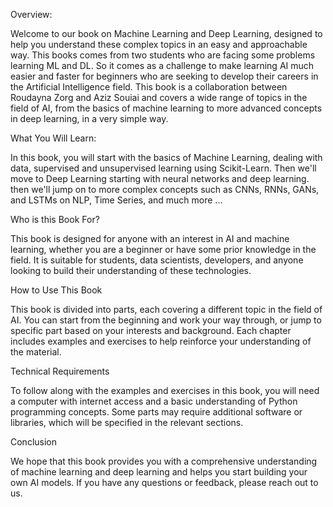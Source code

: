 Overview:

Welcome to our book on Machine Learning and Deep Learning, designed to help you understand these complex topics in an easy and approachable way. This books comes from two students who are facing some problems learning ML and DL. So it comes as a challenge to make learning AI much easier and faster for beginners who are seeking to develop their careers in the Artificial Intelligence field. This book is a collaboration between Roudayna Zorg and Aziz Souiai and covers a wide range of topics in the field of AI, from the basics of machine learning to more advanced concepts in deep learning, in a very simple way.

What You Will Learn:

In this book, you will start with the basics of Machine Learning, dealing with data, supervised and unsupervised learning using Scikit-Learn. Then we'll move to Deep Learning starting with neural networks and deep learning. then we'll jump on to more complex concepts such as CNNs, RNNs, GANs, and LSTMs on NLP, Time Series, and much more ...

Who is this Book For?

This book is designed for anyone with an interest in AI and machine learning, whether you are a beginner or have some prior knowledge in the field. It is suitable for students, data scientists, developers, and anyone looking to build their understanding of these technologies.

How to Use This Book

This book is divided into parts, each covering a different topic in the field of AI. You can start from the beginning and work your way through, or jump to specific part based on your interests and background. Each chapter includes examples and exercises to help reinforce your understanding of the material.

Technical Requirements

To follow along with the examples and exercises in this book, you will need a computer with internet access and a basic understanding of Python programming concepts. Some parts may require additional software or libraries, which will be specified in the relevant sections.

Conclusion

We hope that this book provides you with a comprehensive understanding of machine learning and deep learning and helps you start building your own AI models. If you have any questions or feedback, please reach out to us.
